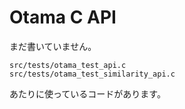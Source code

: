 # Otama C API

まだ書いていません。

    src/tests/otama_test_api.c
    src/tests/otama_test_similarity_api.c

あたりに使っているコードがあります。

